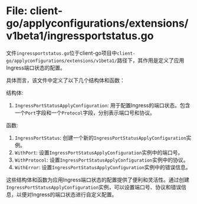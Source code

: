 # File: client-go/applyconfigurations/extensions/v1beta1/ingressportstatus.go

文件`ingressportstatus.go`位于client-go项目中`client-go/applyconfigurations/extensions/v1beta1/`路径下，其作用是定义了应用Ingress端口状态的配置。

具体而言，该文件中定义了以下几个结构体和函数：

结构体:
1. `IngressPortStatusApplyConfiguration`: 用于配置Ingress的端口状态。包含一个`Port`字段和一个`Protocol`字段，分别表示端口号和协议。
 
函数:
1. `IngressPortStatus`: 创建一个新的`IngressPortStatusApplyConfiguration`实例。
2. `WithPort`: 设置`IngressPortStatusApplyConfiguration`实例中的端口号。
3. `WithProtocol`: 设置`IngressPortStatusApplyConfiguration`实例中的协议。
4. `WithError`: 设置`IngressPortStatusApplyConfiguration`实例中的错误信息。

这些结构体和函数为应用Ingress端口状态的配置提供了便利和灵活性。通过创建`IngressPortStatusApplyConfiguration`实例，可以设置端口号、协议和错误信息，以便对Ingress的端口状态进行自定义配置。

